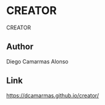 # CREATOR
CREATOR

## Author
Diego Camarmas Alonso

## Link 
https://dcamarmas.github.io/creator/



